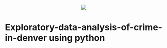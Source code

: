 <p align="center">
  <img src="https://deepsource.io/images/logo-wordmark-dark.svg" />
</p>

# Exploratory-data-analysis-of-crime-in-denver using python
